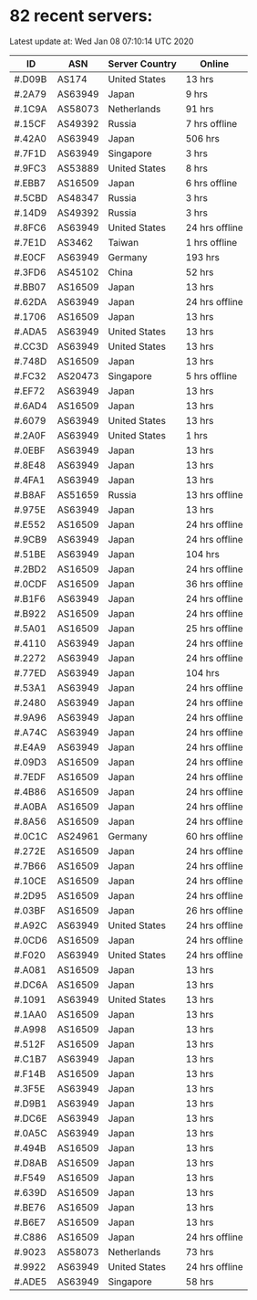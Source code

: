 # 82 recent servers:

Latest update at: Wed Jan 08 07:10:14 UTC 2020

| ID | ASN | Server Country | Online |
| -- | --- | -------------- | ------ |
| #.D09B | AS174 | United States | 13 hrs |
| #.2A79 | AS63949 | Japan | 9 hrs |
| #.1C9A | AS58073 | Netherlands | 91 hrs |
| #.15CF | AS49392 | Russia | 7 hrs offline |
| #.42A0 | AS63949 | Japan | 506 hrs |
| #.7F1D | AS63949 | Singapore | 3 hrs |
| #.9FC3 | AS53889 | United States | 8 hrs |
| #.EBB7 | AS16509 | Japan | 6 hrs offline |
| #.5CBD | AS48347 | Russia | 3 hrs |
| #.14D9 | AS49392 | Russia | 3 hrs |
| #.8FC6 | AS63949 | United States | 24 hrs offline |
| #.7E1D | AS3462 | Taiwan | 1 hrs offline |
| #.E0CF | AS63949 | Germany | 193 hrs |
| #.3FD6 | AS45102 | China | 52 hrs |
| #.BB07 | AS16509 | Japan | 13 hrs |
| #.62DA | AS63949 | Japan | 24 hrs offline |
| #.1706 | AS16509 | Japan | 13 hrs |
| #.ADA5 | AS63949 | United States | 13 hrs |
| #.CC3D | AS63949 | United States | 13 hrs |
| #.748D | AS16509 | Japan | 13 hrs |
| #.FC32 | AS20473 | Singapore | 5 hrs offline |
| #.EF72 | AS63949 | Japan | 13 hrs |
| #.6AD4 | AS16509 | Japan | 13 hrs |
| #.6079 | AS63949 | United States | 13 hrs |
| #.2A0F | AS63949 | United States | 1 hrs |
| #.0EBF | AS63949 | Japan | 13 hrs |
| #.8E48 | AS63949 | Japan | 13 hrs |
| #.4FA1 | AS63949 | Japan | 13 hrs |
| #.B8AF | AS51659 | Russia | 13 hrs offline |
| #.975E | AS63949 | Japan | 13 hrs |
| #.E552 | AS16509 | Japan | 24 hrs offline |
| #.9CB9 | AS63949 | Japan | 24 hrs offline |
| #.51BE | AS63949 | Japan | 104 hrs |
| #.2BD2 | AS16509 | Japan | 24 hrs offline |
| #.0CDF | AS16509 | Japan | 36 hrs offline |
| #.B1F6 | AS63949 | Japan | 24 hrs offline |
| #.B922 | AS16509 | Japan | 24 hrs offline |
| #.5A01 | AS16509 | Japan | 25 hrs offline |
| #.4110 | AS63949 | Japan | 24 hrs offline |
| #.2272 | AS63949 | Japan | 24 hrs offline |
| #.77ED | AS63949 | Japan | 104 hrs |
| #.53A1 | AS63949 | Japan | 24 hrs offline |
| #.2480 | AS63949 | Japan | 24 hrs offline |
| #.9A96 | AS63949 | Japan | 24 hrs offline |
| #.A74C | AS63949 | Japan | 24 hrs offline |
| #.E4A9 | AS63949 | Japan | 24 hrs offline |
| #.09D3 | AS16509 | Japan | 24 hrs offline |
| #.7EDF | AS16509 | Japan | 24 hrs offline |
| #.4B86 | AS16509 | Japan | 24 hrs offline |
| #.A0BA | AS16509 | Japan | 24 hrs offline |
| #.8A56 | AS16509 | Japan | 24 hrs offline |
| #.0C1C | AS24961 | Germany | 60 hrs offline |
| #.272E | AS16509 | Japan | 24 hrs offline |
| #.7B66 | AS16509 | Japan | 24 hrs offline |
| #.10CE | AS16509 | Japan | 24 hrs offline |
| #.2D95 | AS16509 | Japan | 24 hrs offline |
| #.03BF | AS16509 | Japan | 26 hrs offline |
| #.A92C | AS63949 | United States | 24 hrs offline |
| #.0CD6 | AS16509 | Japan | 24 hrs offline |
| #.F020 | AS63949 | United States | 24 hrs offline |
| #.A081 | AS16509 | Japan | 13 hrs |
| #.DC6A | AS16509 | Japan | 13 hrs |
| #.1091 | AS63949 | United States | 13 hrs |
| #.1AA0 | AS16509 | Japan | 13 hrs |
| #.A998 | AS16509 | Japan | 13 hrs |
| #.512F | AS16509 | Japan | 13 hrs |
| #.C1B7 | AS63949 | Japan | 13 hrs |
| #.F14B | AS16509 | Japan | 13 hrs |
| #.3F5E | AS63949 | Japan | 13 hrs |
| #.D9B1 | AS63949 | Japan | 13 hrs |
| #.DC6E | AS63949 | Japan | 13 hrs |
| #.0A5C | AS63949 | Japan | 13 hrs |
| #.494B | AS16509 | Japan | 13 hrs |
| #.D8AB | AS16509 | Japan | 13 hrs |
| #.F549 | AS16509 | Japan | 13 hrs |
| #.639D | AS16509 | Japan | 13 hrs |
| #.BE76 | AS16509 | Japan | 13 hrs |
| #.B6E7 | AS16509 | Japan | 13 hrs |
| #.C886 | AS16509 | Japan | 24 hrs offline |
| #.9023 | AS58073 | Netherlands | 73 hrs |
| #.9922 | AS63949 | United States | 24 hrs offline |
| #.ADE5 | AS63949 | Singapore | 58 hrs |

